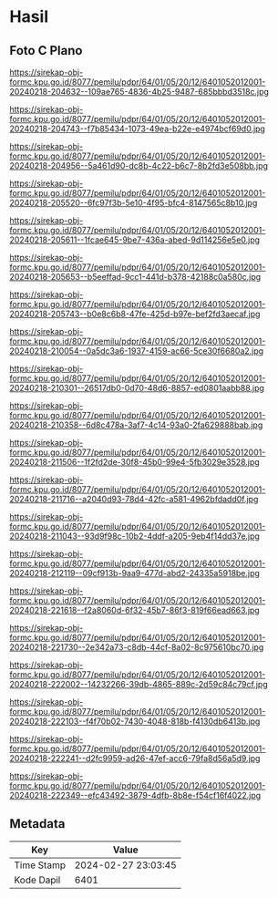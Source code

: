 # Hasil

## Foto C Plano

https://sirekap-obj-formc.kpu.go.id/8077/pemilu/pdpr/64/01/05/20/12/6401052012001-20240218-204632--109ae765-4836-4b25-9487-685bbbd3518c.jpg

https://sirekap-obj-formc.kpu.go.id/8077/pemilu/pdpr/64/01/05/20/12/6401052012001-20240218-204743--f7b85434-1073-49ea-b22e-e4974bcf69d0.jpg

https://sirekap-obj-formc.kpu.go.id/8077/pemilu/pdpr/64/01/05/20/12/6401052012001-20240218-204956--5a461d90-dc8b-4c22-b6c7-8b2fd3e508bb.jpg

https://sirekap-obj-formc.kpu.go.id/8077/pemilu/pdpr/64/01/05/20/12/6401052012001-20240218-205520--6fc97f3b-5e10-4f95-bfc4-8147565c8b10.jpg

https://sirekap-obj-formc.kpu.go.id/8077/pemilu/pdpr/64/01/05/20/12/6401052012001-20240218-205611--1fcae645-9be7-436a-abed-9d114256e5e0.jpg

https://sirekap-obj-formc.kpu.go.id/8077/pemilu/pdpr/64/01/05/20/12/6401052012001-20240218-205653--b5eeffad-9cc1-441d-b378-42188c0a580c.jpg

https://sirekap-obj-formc.kpu.go.id/8077/pemilu/pdpr/64/01/05/20/12/6401052012001-20240218-205743--b0e8c6b8-47fe-425d-b97e-bef2fd3aecaf.jpg

https://sirekap-obj-formc.kpu.go.id/8077/pemilu/pdpr/64/01/05/20/12/6401052012001-20240218-210054--0a5dc3a6-1937-4159-ac66-5ce30f6680a2.jpg

https://sirekap-obj-formc.kpu.go.id/8077/pemilu/pdpr/64/01/05/20/12/6401052012001-20240218-210301--26517db0-0d70-48d6-8857-ed0801aabb88.jpg

https://sirekap-obj-formc.kpu.go.id/8077/pemilu/pdpr/64/01/05/20/12/6401052012001-20240218-210358--6d8c478a-3af7-4c14-93a0-2fa629888bab.jpg

https://sirekap-obj-formc.kpu.go.id/8077/pemilu/pdpr/64/01/05/20/12/6401052012001-20240218-211506--1f2fd2de-30f8-45b0-99e4-5fb3029e3528.jpg

https://sirekap-obj-formc.kpu.go.id/8077/pemilu/pdpr/64/01/05/20/12/6401052012001-20240218-211716--a2040d93-78d4-42fc-a581-4962bfdadd0f.jpg

https://sirekap-obj-formc.kpu.go.id/8077/pemilu/pdpr/64/01/05/20/12/6401052012001-20240218-211043--93d9f98c-10b2-4ddf-a205-9eb4f14dd37e.jpg

https://sirekap-obj-formc.kpu.go.id/8077/pemilu/pdpr/64/01/05/20/12/6401052012001-20240218-212119--09cf913b-9aa9-477d-abd2-24335a5918be.jpg

https://sirekap-obj-formc.kpu.go.id/8077/pemilu/pdpr/64/01/05/20/12/6401052012001-20240218-221618--f2a8060d-6f32-45b7-86f3-819f66ead663.jpg

https://sirekap-obj-formc.kpu.go.id/8077/pemilu/pdpr/64/01/05/20/12/6401052012001-20240218-221730--2e342a73-c8db-44cf-8a02-8c975610bc70.jpg

https://sirekap-obj-formc.kpu.go.id/8077/pemilu/pdpr/64/01/05/20/12/6401052012001-20240218-222002--14232266-39db-4865-889c-2d59c84c79cf.jpg

https://sirekap-obj-formc.kpu.go.id/8077/pemilu/pdpr/64/01/05/20/12/6401052012001-20240218-222103--f4f70b02-7430-4048-818b-f4130db6413b.jpg

https://sirekap-obj-formc.kpu.go.id/8077/pemilu/pdpr/64/01/05/20/12/6401052012001-20240218-222241--d2fc9959-ad26-47ef-acc6-79fa8d56a5d9.jpg

https://sirekap-obj-formc.kpu.go.id/8077/pemilu/pdpr/64/01/05/20/12/6401052012001-20240218-222349--efc43492-3879-4dfb-8b8e-f54cf16f4022.jpg


## Metadata

| Key        | Value               |
| ---------- | ------------------- |
| Time Stamp | 2024-02-27 23:03:45 |
| Kode Dapil | 6401                |



